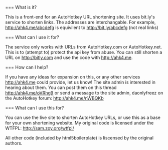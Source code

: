 === What is it?

This is a front-end for an AutoHotkey URL shortening site.  It uses bit.ly's service to shorten links.  The addresses are interchangable.  For example, http://ahk4.me/abcdefg is equivilent to http://bit.ly/abcdefg  (not real links)

=== What can I use it for?

The service only works with URLs from AutoHotkey.com or AutoHotkey.net.  This is to (attempt to) protect the api key from abuse.  You can still shorten a URL on http://bitly.com and use the code with http://ahk4.me.

=== How can I help?

If you have any ideas for expansion on this, or any other services http://ahk4.me could provide, let us know!  The site admin is interested in hearing about them.  You can post them on this thread http://ahk4.me/oVRhg9 or send a message to the site admin, daonlyfreez on the AutoHotkey forum: http://ahk4.me/nWBQKb

=== What can I use this for?

You can use the live site to shorten AutoHotkey URLs, or use this as a base for your own shortening website.  My original code is licensed under the WTFPL: http://sam.zoy.org/wtfpl/ 

All other code (included by html5boilerplate) is liscensed by the original authors.